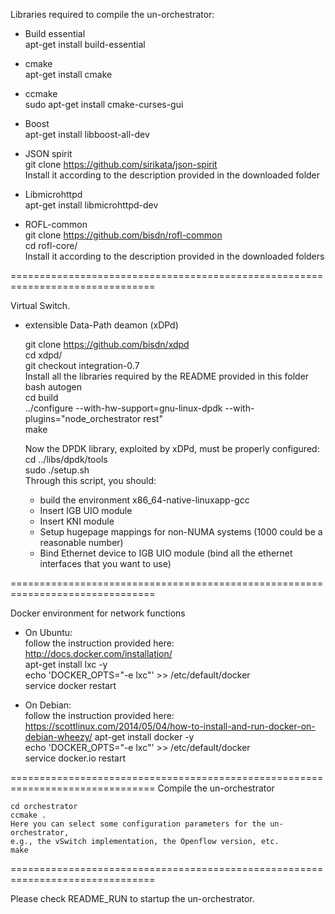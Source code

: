 Libraries required to compile the un-orchestrator:

* Build essential  
	apt-get install build-essential

* cmake  
	apt-get install cmake

* ccmake  
	sudo apt-get install cmake-curses-gui

* Boost  
	apt-get install libboost-all-dev

* JSON spirit  
 	git clone https://github.com/sirikata/json-spirit  
	Install it according to the description provided in the downloaded folder

* Libmicrohttpd  
	apt-get install libmicrohttpd-dev

* ROFL-common  
	git clone https://github.com/bisdn/rofl-common  
	cd rofl-core/  
	Install it according to the description provided in the downloaded folders

===============================================================================

Virtual Switch.

* extensible Data-Path deamon (xDPd)

	git clone https://github.com/bisdn/xdpd  
	cd xdpd/  
	git checkout integration-0.7  
	Install all the libraries required by the README provided in this folder  
	bash autogen  
	cd build  
	../configure --with-hw-support=gnu-linux-dpdk --with-plugins="node_orchestrator rest"   
	make
  
	Now the DPDK library, exploited by xDPd, must be properly configured:  
	cd ../libs/dpdk/tools  
	sudo ./setup.sh  
	Through this script, you should:  
	* build the environment x86_64-native-linuxapp-gcc
	* Insert IGB UIO module
  	* Insert KNI module
	* Setup hugepage mappings for non-NUMA systems (1000 could be a reasonable
    number)
	* Bind Ethernet device to IGB UIO module (bind all the ethernet interfaces 
    that you want to use)

===============================================================================

Docker environment for network functions

* On Ubuntu:   
	follow the instruction provided here:  
		http://docs.docker.com/installation/  
	apt-get install lxc -y  
	echo 'DOCKER_OPTS="-e lxc"' >> /etc/default/docker  
	service docker restart

* On Debian:  
	follow the instruction provided here:  
		https://scottlinux.com/2014/05/04/how-to-install-and-run-docker-on-debian-wheezy/ 
	apt-get install docker -y  
	echo 'DOCKER_OPTS="-e lxc"' >> /etc/default/docker  
	service docker.io restart
        
===============================================================================
Compile the un-orchestrator

	cd orchestrator  
	ccmake .  
	Here you can select some configuration parameters for the un-orchestrator,  
	e.g., the vSwitch implementation, the Openflow version, etc.  
	make
    
===============================================================================

Please check README_RUN to startup the un-orchestrator.
